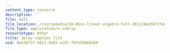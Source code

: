 ```yaml
---
content_type: resource
description: ''
file: null
file_location: /coursemedia/18-06sc-linear-algebra-fall-2011/0ee3872fe8115e03a19270fe59dbb3b9_h0m2tsmSPTI.vtt
file_type: application/x-subrip
resourcetype: Other
title: 3play caption file
uid: 0ee3872f-e811-5e03-a192-70fe59dbb3b9
---
```

